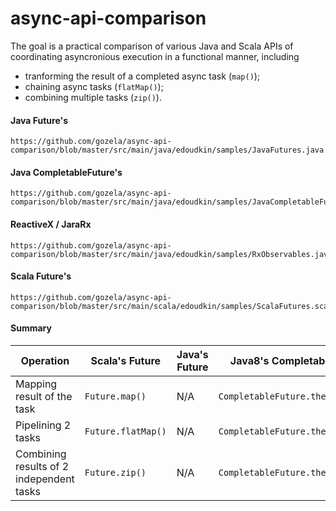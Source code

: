 # async-api-comparison

The goal is a practical comparison of various Java and Scala APIs of coordinating asyncronious execution in a functional manner, including
* tranforming the result of a completed async task (`map()`);
* chaining async tasks (`flatMap()`);
* combining multiple tasks (`zip()`).


#### Java Future's
    https://github.com/gozela/async-api-comparison/blob/master/src/main/java/edoudkin/samples/JavaFutures.java
#### Java CompletableFuture's
    https://github.com/gozela/async-api-comparison/blob/master/src/main/java/edoudkin/samples/JavaCompletableFutures.java
#### ReactiveX / JaraRx
    https://github.com/gozela/async-api-comparison/blob/master/src/main/java/edoudkin/samples/RxObservables.java
#### Scala Future's
    https://github.com/gozela/async-api-comparison/blob/master/src/main/scala/edoudkin/samples/ScalaFutures.scala

#### Summary
|Operation|Scala's Future|Java's Future|Java8's CompletableFuture| JavaRx Observable |
|---------|--------------|-------------|-------------------------|-------------------|
| Mapping result of the task | `Future.map()` | N/A | `CompletableFuture.thenApply()` | `Observable.map()` |
| Pipelining 2 tasks | `Future.flatMap()` | N/A | `CompletableFuture.thenCompose()` | `Observable.flatMap()` |
| Combining results of 2 independent tasks| `Future.zip()` | N/A | `CompletableFuture.thenCombine()` | `Observable.zipWith()`|
